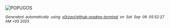 <div align="justify">
<picture>
    <source media="(prefers-color-scheme: dark)" srcset="https://i.ibb.co/mVXBdFVM/output-gif.gif">
    <source media="(prefers-color-scheme: light)" srcset="https://i.ibb.co/mVXBdFVM/output-gif.gif">
    <img alt="POPUGOS" src="https://i.ibb.co/mVXBdFVM/output-gif.gif">
</picture>

<sub><i>Generated automatically using [x0rzavi/github-readme-terminal](https://github.com/x0rzavi/github-readme-terminal) on Sat Sep 06 05:52:27 AM +05 2025</i></sub>
</div>
